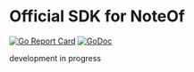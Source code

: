 # Official SDK for NoteOf

[![Go Report Card](https://goreportcard.com/badge/github.com/NoteOf/sdk-go)](https://goreportcard.com/report/github.com/NoteOf/sdk-go)
[![GoDoc](https://godoc.org/github.com/NoteOf/sdk-go?status.svg)](https://godoc.org/github.com/NoteOf/sdk-go)

development in progress
